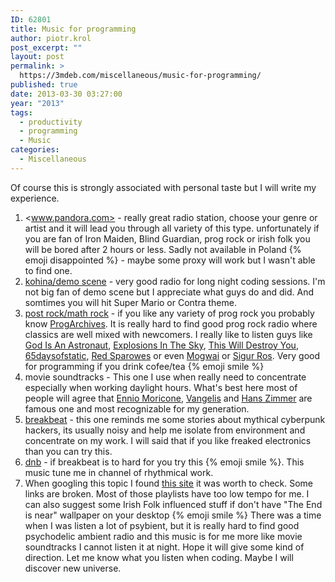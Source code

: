 ```yaml
---
ID: 62801
title: Music for programming
author: piotr.krol
post_excerpt: ""
layout: post
permalink: >
  https://3mdeb.com/miscellaneous/music-for-programming/
published: true
date: 2013-03-30 03:27:00
year: "2013"
tags:
  - productivity
  - programming
  - Music
categories:
  - Miscellaneous
---
```

Of course this is strongly associated with personal taste but I will write my
experience.

1.  <www.pandora.com> - really great radio station, choose your genre or artist and it will lead you through all variety of this type. unfortunately if you are fan of Iron Maiden, Blind Guardian, prog rock or irish folk you will be bored after 2 hours or less. Sadly not available in Poland {% emoji disappointed %} - maybe some proxy will work but I wasn't able to find one.
2.  [kohina/demo scene][1] - very good radio for long night coding sessions. I'm not big fan of demo scene but I appreciate what guys do and did. And somtimes you will hit Super Mario or Contra theme.
3.  [post rock/math rock][2] - if you like any variety of prog rock you probably know [ProgArchives][3]. It is really hard to find good prog rock radio where classics are well mixed with newcomers. I really like to listen guys like [God Is An Astronaut][2], [Explosions In The Sky][4], [This Will Destroy You][5], [65daysofstatic][6], [Red Sparowes][7] or even [Mogwai][8] or [Sigur Ros][9]. Very good for programming if you drink cofee/tea {% emoji smile %}
4.  movie soundtracks - This one I use when really need to concentrate especially when working daylight hours. What's best here most of people will agree that [Ennio Moricone][10], [Vangelis][11] and [Hans Zimmer][12] are famous one and most recognizable for my generation.
5.  [breakbeat][13] - this one reminds me some stories about mythical cyberpunk hackers, its usually noisy and help me isolate from environment and concentrate on my work. I will said that if you like freaked electronics than you can try this.
6.  [dnb][14] - if breakbeat is to hard for you try this {% emoji smile %}. This music tune me in channel of rhythmical work.
7.  When googling this topic I found [this site][15] it was worth to check. Some links are broken. Most of those playlists have too low tempo for me. I can also suggest some Irish Folk influenced stuff if don't have "The End is near" wallpaper on your desktop {% emoji smile %} There was a time when I was listen a lot of psybient, but it is really hard to find good psychodelic ambient radio and this music is for me more like movie soundtracks I cannot listen it at night. Hope it will give some kind of direction. Let me know what you listen when coding. Maybe I will discover new universe.

 [1]: http://www.kohina.com/
 [2]: http://www.progarchives.com/subgenre.asp?style=32
 [3]: http://www.progarchives.com/
 [4]: http://www.explosionsinthesky.com/
 [5]: http://twdy.tumblr.com/
 [6]: http://www.65daysofstatic.com/
 [7]: http://www.redsparowes.com/News.aspx
 [8]: http://mogwai.sandbag.uk.com/lesrevenants/
 [9]: http://www.sigur-ros.co.uk/
 [10]: http://www.enniomorricone.it/uk/news.php
 [11]: http://elsew.com/
 [12]: http://www.hans-zimmer.com/
 [13]: http://nsbradio.co.uk/content/
 [14]: http://www.shoutcast.com/Internet-Radio/drum%20and%20base
 [15]: http://musicforprogramming.net/
